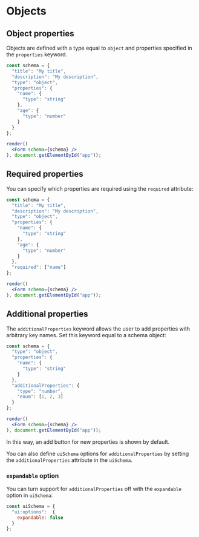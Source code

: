 # Objects

## Object properties

Objects are defined with a type equal to `object` and properties specified in the `properties` keyword.

```jsx
const schema = {
  "title": "My title",
  "description": "My description",
  "type": "object",
  "properties": {
    "name": {
      "type": "string"
    },
    "age": {
      "type": "number"
    }
  }
};

render((
  <Form schema={schema} />
), document.getElementById("app"));
```

## Required properties

You can specify which properties are required using the `required` attribute:

```jsx
const schema = {
  "title": "My title",
  "description": "My description",
  "type": "object",
  "properties": {
    "name": {
      "type": "string"
    },
    "age": {
      "type": "number"
    }
  },
  "required": ["name"]
};

render((
  <Form schema={schema} />
), document.getElementById("app"));
```

## Additional properties

The `additionalProperties` keyword allows the user to add properties with arbitrary key names. Set this keyword equal to a schema object:

```jsx
const schema = {
  "type": "object",
  "properties": {
    "name": {
      "type": "string"
    }
  },
  "additionalProperties": {
    "type": "number",
    "enum": [1, 2, 3]
  }
};

render((
  <Form schema={schema} />
), document.getElementById("app"));
```

In this way, an add button for new properties is shown by default.

You can also define `uiSchema` options for `additionalProperties` by setting the `additionalProperties` attribute in the `uiSchema`.

### `expandable` option

You can turn support for `additionalProperties` off with the `expandable` option in `uiSchema`:

```js
const uiSchema = {
  "ui:options":  {
    expandable: false
  }
};
```